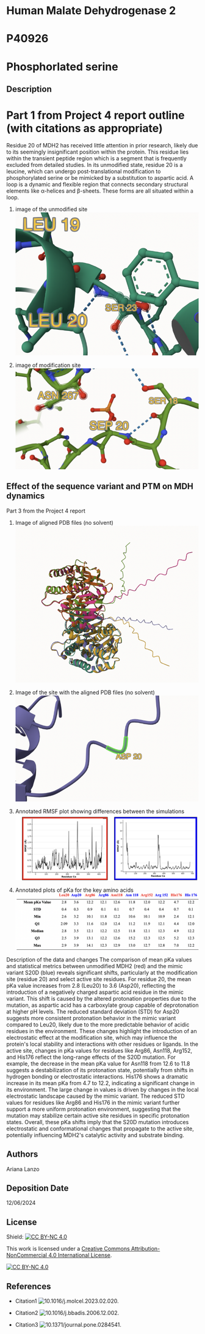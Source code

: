 # Human Malate Dehydrogenase 2 
# P40926
# Phosphorlated serine 


## Description

# Part 1 from Project 4 report outline (with citations as appropriate)
Residue 20 of MDH2 has received little attention in prior research, likely due to its seemingly insignificant position within the protein. This residue lies within the transient peptide region which is a segment that is frequently excluded from detailed studies. In its unmodified state, residue 20 is a leucine, which can undergo post-translational modification to phosphorylated serine or be mimicked by a substitution to aspartic acid. A loop is a dynamic and flexible region that connects secondary structural elements like α-helices and β-sheets. These forms are all situated within a loop.

1. image of the unmodified site
![Mol* visualization of unmodified residue 20 and its hydrogen bonds with Ser 23](images/unmodified_site.png)

2. image of modification site
![Mol* visualization of hydrogen bond formation between SEP 20 (a PTM) and SER 18](images/modified_site.png)


## Effect of the sequence variant and PTM on MDH dynamics

Part 3 from the Project 4 report

1. Image of aligned PDB files (no solvent)
![Mol* alignment of unmodified MDH2 (teal, orange), MDH2 with phosphoS 20 (green, yellow), and S20D (purple, pink)](images/alignment.png)

2. Image of the site with the aligned PDB files (no solvent)
![Mol* visualization of ASP 20 variant loop](images/aspartic_acid_variant_loop.png)

3. Annotated RMSF plot showing differences between the simulations
![RMSF vs Residue carbon alpha plot demonstrating different flexibilities between unmodified MDH2 (red) and S20D (blue)](images/rmsf_compare_plot.png)

4. Annotated plots of pKa for the key amino acids
![Comparison of mean pKa values and calculated statistics between active site and modification site residues of unmodified MDH2 (red) and the mimic variant (blue)](images/pKa_comparison_table.png)



Description of the data and changes
The comparison of mean pKa values and statistical metrics between unmodified MDH2 (red) and the mimic variant S20D (blue) reveals significant shifts, particularly at the modification site (residue 20) and select active site residues. For residue 20, the mean pKa value increases from 2.8 (Leu20) to 3.6 (Asp20), reflecting the introduction of a negatively charged aspartic acid residue in the mimic variant. This shift is caused by the altered protonation properties due to the mutation, as aspartic acid has a carboxylate group capable of deprotonation at higher pH levels. The reduced standard deviation (STD) for Asp20 suggests more consistent protonation behavior in the mimic variant compared to Leu20, likely due to the more predictable behavior of acidic residues in the environment. These changes highlight the introduction of an electrostatic effect at the modification site, which may influence the protein's local stability and interactions with other residues or ligands.
In the active site, changes in pKa values for residues like Arg86, Asn118, Arg152, and His176 reflect the long-range effects of the S20D mutation. For example, the decrease in the mean pKa value for Asn118 from 12.6 to 11.8 suggests a destabilization of its protonation state, potentially from shifts in hydrogen bonding or electrostatic interactions. His176 shows a dramatic increase in its mean pKa from 4.7 to 12.2, indicating a significant change in its environment. The large change in values is driven by changes in the local electrostatic landscape caused by the mimic variant. The reduced STD values for residues like Arg86 and His176 in the mimic variant further support a more uniform protonation environment, suggesting that the mutation may stabilize certain active site residues in specific protonation states. Overall, these pKa shifts imply that the S20D mutation introduces electrostatic and conformational changes that propagate to the active site, potentially influencing MDH2's catalytic activity and substrate binding.


## Authors

Ariana Lanzo

## Deposition Date
12/06/2024

## License

Shield: [![CC BY-NC 4.0][cc-by-nc-shield]][cc-by-nc]

This work is licensed under a
[Creative Commons Attribution-NonCommercial 4.0 International License][cc-by-nc].

[![CC BY-NC 4.0][cc-by-nc-image]][cc-by-nc]

[cc-by-nc]: https://creativecommons.org/licenses/by-nc/4.0/
[cc-by-nc-image]: https://licensebuttons.net/l/by-nc/4.0/88x31.png
[cc-by-nc-shield]: https://img.shields.io/badge/License-CC%20BY--NC%204.0-lightgrey.svg


## References

* Citation1 ![10.1016/j.molcel.2023.02.020.](https://doi.org/10.1016/j.molcel.2023.02.020.)


* Citation2 ![10.1016/j.bbadis.2006.12.002.](https://doi.org/10.1016/j.bbadis.2006.12.002.)

* Citation3 ![10.1371/journal.pone.0284541.](https://doi.org/10.1371/journal.pone.0284541.)


